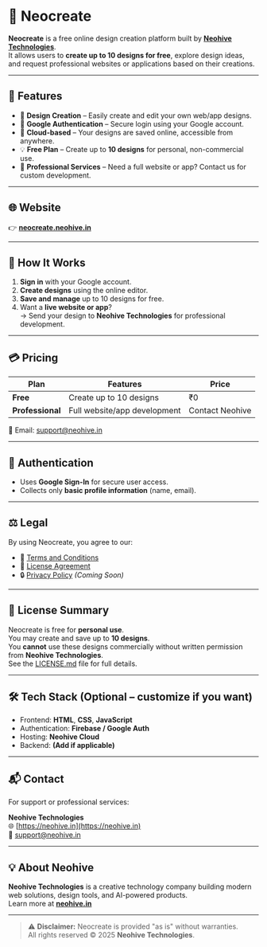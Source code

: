 # 🌟 Neocreate

**Neocreate** is a free online design creation platform built by [**Neohive Technologies**](https://neohive.in).  
It allows users to **create up to 10 designs for free**, explore design ideas, and request professional websites or applications based on their creations.

---

## 🚀 Features

- 🎨 **Design Creation** – Easily create and edit your own web/app designs.  
- 🔐 **Google Authentication** – Secure login using your Google account.  
- 💾 **Cloud-based** – Your designs are saved online, accessible from anywhere.  
- 💡 **Free Plan** – Create up to **10 designs** for personal, non-commercial use.  
- 🧰 **Professional Services** – Need a full website or app? Contact us for custom development.

---

## 🌐 Website

👉 [**neocreate.neohive.in**](https://neocreate.neohive.in)

---

## 🧭 How It Works

1. **Sign in** with your Google account.  
2. **Create designs** using the online editor.  
3. **Save and manage** up to 10 designs for free.  
4. Want a **live website or app**?  
   → Send your design to **Neohive Technologies** for professional development.

---

## 💳 Pricing

| Plan | Features | Price |
|------|-----------|-------|
| **Free** | Create up to 10 designs | ₹0 |
| **Professional** | Full website/app development | Contact Neohive |

📧 Email: [support@neohive.in](mailto:support@neohive.in)

---

## 🔐 Authentication

- Uses **Google Sign-In** for secure user access.  
- Collects only **basic profile information** (name, email).

---

## ⚖️ Legal

By using Neocreate, you agree to our:

- 📜 [Terms and Conditions](./TERMS.md)  
- 🧾 [License Agreement](./LICENSE.md)  
- 🔒 [Privacy Policy](https://neohive.in/privacy) _(Coming Soon)_

---

## 🧠 License Summary

Neocreate is free for **personal use**.  
You may create and save up to **10 designs**.  
You **cannot** use these designs commercially without written permission from **Neohive Technologies**.  
See the [LICENSE.md](./LICENSE.md) file for full details.

---

## 🛠️ Tech Stack (Optional – customize if you want)

- Frontend: **HTML**, **CSS**, **JavaScript**  
- Authentication: **Firebase / Google Auth**  
- Hosting: **Neohive Cloud**  
- Backend: **(Add if applicable)**

---

## 📬 Contact

For support or professional services:

**Neohive Technologies**  
🌐 [https://neohive.in](https://neohive.in)  
📧 [support@neohive.in](mailto:support@neohive.in)

---

## 💡 About Neohive

**Neohive Technologies** is a creative technology company building modern web solutions, design tools, and AI-powered products.  
Learn more at [**neohive.in**](https://neohive.in)

---

> ⚠️ **Disclaimer:** Neocreate is provided "as is" without warranties.  
> All rights reserved © 2025 **Neohive Technologies**.

